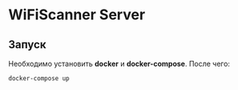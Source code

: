 # WiFiScanner Server

## Запуск

Необходимо установить **docker** и **docker-compose**. После чего:

```bash
docker-compose up
```

